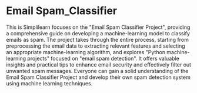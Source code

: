 # Email Spam_Classifier
This is Simplilearn focuses on the "Email Spam Classifier Project", providing a comprehensive guide on developing a machine-learning model to classify emails as spam. The project takes through the entire process, starting from preprocessing the email data to extracting relevant features and selecting an appropriate machine-learning algorithm, and explores "Python machine-learning projects" focused on "email spam detection". It offers valuable insights and practical tips to enhance email security and effectively filter out unwanted spam messages. Everyone can gain a solid understanding of the Email Spam Classifier Project and develop their own spam detection system using machine learning techniques.

